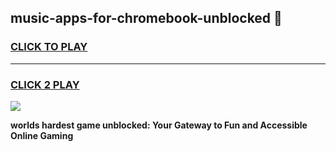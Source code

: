 
## music-apps-for-chromebook-unblocked 👋
<h3>
<a href="https://premium.freeplayer.one?title=music-apps-for-chromebook-unblocked&ref=14F">CLICK TO PLAY</a></h3>
<hr>

<h3>
<a href="https://premium.freeplayer.one?title=music-apps-for-chromebook-unblocked&ref=14F">CLICK 2 PLAY</a>
  
</h3>

<a href="https://premium.freeplayer.one?title=music-apps-for-chromebook-unblocked&ref=12F/"><img src="https://clearcache.store/games.png"></a>


**worlds hardest game unblocked: Your Gateway to Fun and Accessible Online Gaming**
